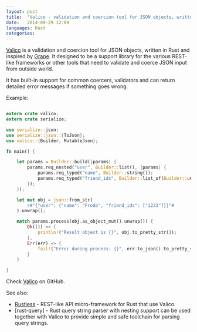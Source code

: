 ```yaml
---
layout: post
title:  "Valico - validation and coercion tool for JSON objects, written in Rust"
date:   2014-09-29 12:00
languages: Rust
categories:
---
```


[Valico] is a validation and coercion tool for JSON objects, written in Rust and inspired by [Grape]. It designed to be a support library for the various REST-like frameworks or other tools that need to validate and coerce JSON input from outside world.

It has built-in support for common coercers, validators and can return detailed error messages if something goes wrong. 

Example: 

~~~rust

extern crate valico;
extern crate serialize;

use serialize::json;
use serialize::json::{ToJson};
use valico::{Builder, MutableJson};

fn main() {

    let params = Builder::build(|params| {
        params.req_nested("user", Builder::list(), |params| {
            params.req_typed("name", Builder::string());
            params.req_typed("friend_ids", Builder::list_of(Builder::u64()))
        });
    });

    let mut obj = json::from_str(
        r#"{"user": {"name": "Frodo", "friend_ids": ["1223"]}}"#
    ).unwrap();

    match params.process(obj.as_object_mut().unwrap()) {
        Ok(()) => {
            println!("Result object is {}", obj.to_pretty_str());
        },
        Err(err) => {
            fail!("Error during process: {}", err.to_json().to_pretty_str());
        }
    }

}
~~~

Check [Valico] on GitHub.

[Valico]: https://github.com/rustless/valico

See also:

* [Rustless] - REST-like API micro-framework for Rust that use Valico.
* [rust-query] - Rust query string parser with nesting support can be used together with Valico to provide simple and safe toolchain for parsing query strings.

[Rustless]: https://github.com/rustless/rustless
[queryst]: https://github.com/rustless/queryst
[Grape]: https://github.com/intridea/grape